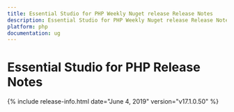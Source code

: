 ```yaml
---
title: Essential Studio for PHP Weekly Nuget release Release Notes  
description: Essential Studio for PHP Weekly Nuget release Release Notes  
platform: php
documentation: ug
---
```


# Essential Studio for PHP  Release Notes  

{% include release-info.html date="June 4, 2019"  version="v17.1.0.50" %} 






